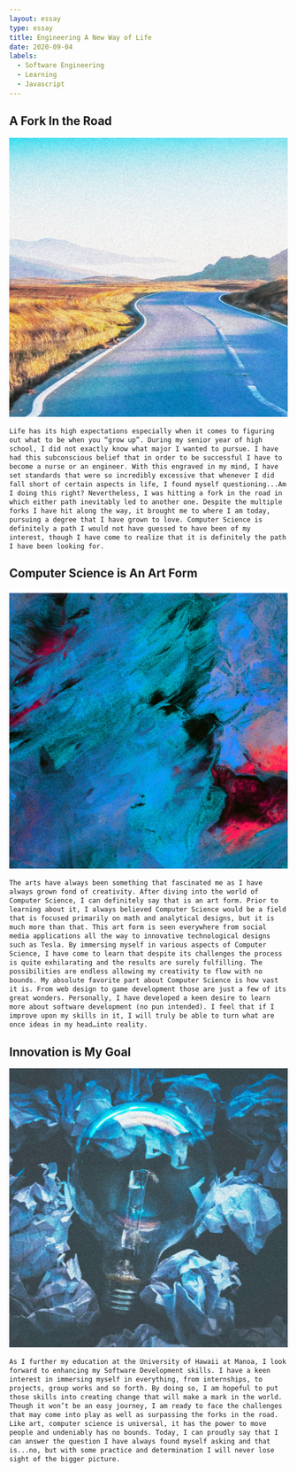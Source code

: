 ```yaml
---
layout: essay
type: essay
title: Engineering A New Way of Life
date: 2020-09-04
labels:
  - Software Engineering
  - Learning
  - Javascript
---
```


## A Fork In the Road

<img class="ui medium left square floated image" src="../images/path.png">

 	Life has its high expectations especially when it comes to figuring out what to be when you “grow up”. During my senior year of high school, I did not exactly know what major I wanted to pursue. I have had this subconscious belief that in order to be successful I have to become a nurse or an engineer. With this engraved in my mind, I have set standards that were so incredibly excessive that whenever I did fall short of certain aspects in life, I found myself questioning...Am I doing this right? Nevertheless, I was hitting a fork in the road in which either path inevitably led to another one. Despite the multiple forks I have hit along the way, it brought me to where I am today, pursuing a degree that I have grown to love. Computer Science is definitely a path I would not have guessed to have been of my interest, though I have come to realize that it is definitely the path I have been looking for.

## Computer Science is An Art Form

<img class="ui medium left square floated image" src="../images/art.png">

	The arts have always been something that fascinated me as I have always grown fond of creativity. After diving into the world of Computer Science, I can definitely say that is an art form. Prior to learning about it, I always believed Computer Science would be a field that is focused primarily on math and analytical designs, but it is much more than that. This art form is seen everywhere from social media applications all the way to innovative technological designs such as Tesla. By immersing myself in various aspects of Computer Science, I have come to learn that despite its challenges the process is quite exhilarating and the results are surely fulfilling. The possibilities are endless allowing my creativity to flow with no bounds. My absolute favorite part about Computer Science is how vast it is. From web design to game development those are just a few of its great wonders. Personally, I have developed a keen desire to learn more about software development (no pun intended). I feel that if I improve upon my skills in it, I will truly be able to turn what are once ideas in my head…into reality. 

## Innovation is My Goal

<img class="ui medium left square floated image" src="../images/innovation.png">

	As I further my education at the University of Hawaii at Manoa, I look forward to enhancing my Software Development skills. I have a keen interest in immersing myself in everything, from internships, to projects, group works and so forth. By doing so, I am hopeful to put those skills into creating change that will make a mark in the world. Though it won’t be an easy journey, I am ready to face the challenges that may come into play as well as surpassing the forks in the road. Like art, computer science is universal, it has the power to move people and undeniably has no bounds. Today, I can proudly say that I can answer the question I have always found myself asking and that is...no, but with some practice and determination I will never lose sight of the bigger picture. 
